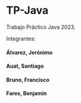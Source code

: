 # TP-Java
Trabajo Práctico Java 2023.

Integrantes:

#### Álvarez, Jerónimo
#### Auat, Santiago
#### Bruno, Francisco
#### Fares, Benjamín